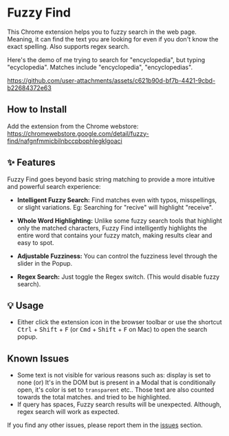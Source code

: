 # Fuzzy Find

This Chrome extension helps you to fuzzy search in the web page. Meaning, it can find the text you are looking for even if you don't know the exact spelling. Also supports regex search.

Here's the demo of me trying to search for "encyclopedia", but typing "ecyclopedia". Matches include "encyclopedia", "encyclopedias".

https://github.com/user-attachments/assets/c621b90d-bf7b-4421-9cbd-b22684372e63

## How to Install

Add the extension from the Chrome webstore: https://chromewebstore.google.com/detail/fuzzy-find/nafgnfmmicbilnbccpbophlegklgoaci

## ✨ Features

Fuzzy Find goes beyond basic string matching to provide a more intuitive and powerful search experience:

- **Intelligent Fuzzy Search:** Find matches even with typos, misspellings, or slight variations. Eg: Searching for "recive" will highlight "receive".

- **Whole Word Highlighting:** Unlike some fuzzy search tools that highlight only the matched characters, Fuzzy Find intelligently highlights the entire word that contains your fuzzy match, making results clear and easy to spot.

- **Adjustable Fuzziness:** You can control the fuzziness level through the slider in the Popup.

- **Regex Search:** Just toggle the Regex switch. (This would disable fuzzy search).

## 💡 Usage

- Either click the extension icon in the browser toolbar or use the shortcut <kbd>Ctrl</kbd> + <kbd>Shift</kbd> + <kbd>F</kbd> (or <kbd>Cmd</kbd> + <kbd>Shift</kbd> + <kbd>F</kbd> on Mac) to open the search popup.

## Known Issues

- Some text is not visible for various reasons such as: display is set to none (or) It's in the DOM but is present in a Modal that is conditionally open, it's color is set to `transparent` etc.. Those text are also counted towards the total matches. and tried to be highlighted.
- If query has spaces, Fuzzy search results will be unexpected. Although, regex search will work as expected.

If you find any other issues, please report them in the [issues](https://github.com/CITIZENDOT/fuzzy-find/issues) section.
